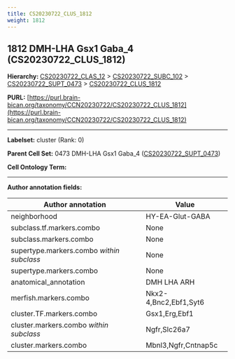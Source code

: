 ```yaml
---
title: CS20230722_CLUS_1812
weight: 1812
---
```

## 1812 DMH-LHA Gsx1 Gaba_4 (CS20230722_CLUS_1812)
<b>Hierarchy: </b>
[CS20230722_CLAS_12](../CS20230722_CLAS_12) >
[CS20230722_SUBC_102](../CS20230722_SUBC_102) >
[CS20230722_SUPT_0473](../CS20230722_SUPT_0473) >
[CS20230722_CLUS_1812](../CS20230722_CLUS_1812)

**PURL:** [https://purl.brain-bican.org/taxonomy/CCN20230722/CS20230722_CLUS_1812](https://purl.brain-bican.org/taxonomy/CCN20230722/CS20230722_CLUS_1812)

---


**Labelset:** cluster (Rank: 0)

**Parent Cell Set:** 0473 DMH-LHA Gsx1 Gaba_4 ([CS20230722_SUPT_0473](../CS20230722_SUPT_0473))



**Cell Ontology Term:** 

[MARKER GENES.]: #


---

[TRANSFERRED ANNOTATIONS.]: #


[AUTHOR ANNOTATION FIELDS.]: #


**Author annotation fields:**

| Author annotation | Value |
|-------------------|-------|
|neighborhood|HY-EA-Glut-GABA|
|subclass.tf.markers.combo|None|
|subclass.markers.combo|None|
|supertype.markers.combo _within subclass_|None|
|supertype.markers.combo|None|
|anatomical_annotation|DMH LHA ARH|
|merfish.markers.combo|Nkx2-4,Bnc2,Ebf1,Syt6|
|cluster.TF.markers.combo|Gsx1,Erg,Ebf1|
|cluster.markers.combo _within subclass_|Ngfr,Slc26a7|
|cluster.markers.combo|Mbnl3,Ngfr,Cntnap5c|
